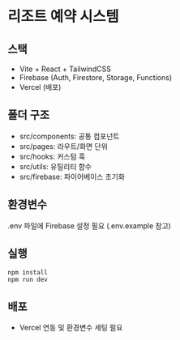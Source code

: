 
# 리조트 예약 시스템

## 스택
- Vite + React + TailwindCSS
- Firebase (Auth, Firestore, Storage, Functions)
- Vercel (배포)

## 폴더 구조
- src/components: 공통 컴포넌트
- src/pages: 라우트/화면 단위
- src/hooks: 커스텀 훅
- src/utils: 유틸리티 함수
- src/firebase: 파이어베이스 초기화

## 환경변수
.env 파일에 Firebase 설정 필요 (.env.example 참고)

## 실행
```
npm install
npm run dev
```

## 배포
- Vercel 연동 및 환경변수 세팅 필요
